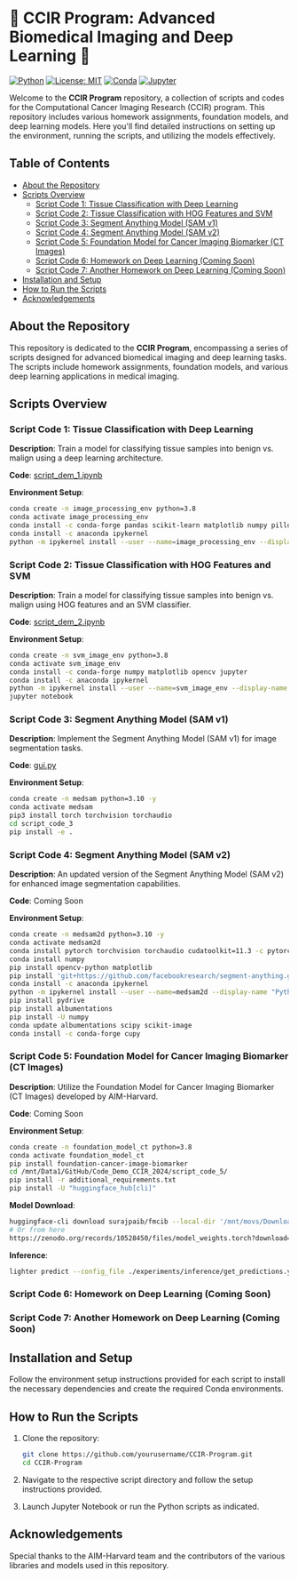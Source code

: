 
# 🧬 CCIR Program: Advanced Biomedical Imaging and Deep Learning 🧬

[![Python](https://img.shields.io/badge/Python-3.8%2C%203.10-blue)](https://www.python.org/)
[![License: MIT](https://img.shields.io/badge/License-MIT-green.svg)](https://opensource.org/licenses/MIT)
[![Conda](https://img.shields.io/badge/Conda-environment-blue)](https://docs.conda.io/projects/conda/en/latest/user-guide/tasks/manage-environments.html)
[![Jupyter](https://img.shields.io/badge/Jupyter-Notebook-orange)](https://jupyter.org/)

Welcome to the **CCIR Program** repository, a collection of scripts and codes for the Computational Cancer Imaging Research (CCIR) program. This repository includes various homework assignments, foundation models, and deep learning models. Here you'll find detailed instructions on setting up the environment, running the scripts, and utilizing the models effectively.

## Table of Contents
- [About the Repository](#about-the-repository)
- [Scripts Overview](#scripts-overview)
  - [Script Code 1: Tissue Classification with Deep Learning](#script-code-1-tissue-classification-with-deep-learning)
  - [Script Code 2: Tissue Classification with HOG Features and SVM](#script-code-2-tissue-classification-with-hog-features-and-svm)
  - [Script Code 3: Segment Anything Model (SAM v1)](#script-code-3-segment-anything-model-sam-v1)
  - [Script Code 4: Segment Anything Model (SAM v2)](#script-code-4-segment-anything-model-sam-v2)
  - [Script Code 5: Foundation Model for Cancer Imaging Biomarker (CT Images)](#script-code-5-foundation-model-for-cancer-imaging-biomarker-ct-images)
  - [Script Code 6: Homework on Deep Learning (Coming Soon)](#script-code-6-homework-on-deep-learning-coming-soon)
  - [Script Code 7: Another Homework on Deep Learning (Coming Soon)](#script-code-7-another-homework-on-deep-learning-coming-soon)
- [Installation and Setup](#installation-and-setup)
- [How to Run the Scripts](#how-to-run-the-scripts)
- [Acknowledgements](#acknowledgements)

## About the Repository

This repository is dedicated to the **CCIR Program**, encompassing a series of scripts designed for advanced biomedical imaging and deep learning tasks. The scripts include homework assignments, foundation models, and various deep learning applications in medical imaging.

## Scripts Overview

### Script Code 1: Tissue Classification with Deep Learning

**Description**: Train a model for classifying tissue samples into benign vs. malign using a deep learning architecture.

**Code**: [script_dem_1.ipynb](script_code_1/script_dem_1.ipynb)

**Environment Setup**:
```bash
conda create -n image_processing_env python=3.8
conda activate image_processing_env
conda install -c conda-forge pandas scikit-learn matplotlib numpy pillow tensorflow
conda install -c anaconda ipykernel
python -m ipykernel install --user --name=image_processing_env --display-name "Python (image_processing_env)"
```

### Script Code 2: Tissue Classification with HOG Features and SVM

**Description**: Train a model for classifying tissue samples into benign vs. malign using HOG features and an SVM classifier.

**Code**: [script_dem_2.ipynb](script_code_2/script_dem_2.ipynb)

**Environment Setup**:
```bash
conda create -n svm_image_env python=3.8
conda activate svm_image_env
conda install -c conda-forge numpy matplotlib opencv jupyter
conda install -c anaconda ipykernel
python -m ipykernel install --user --name=svm_image_env --display-name "Python (svm_image_env)"
jupyter notebook
```

### Script Code 3: Segment Anything Model (SAM v1)

**Description**: Implement the Segment Anything Model (SAM v1) for image segmentation tasks.

**Code**: [gui.py](script_code_3/gui.py)

**Environment Setup**:
```bash
conda create -n medsam python=3.10 -y
conda activate medsam
pip3 install torch torchvision torchaudio
cd script_code_3
pip install -e .
```

### Script Code 4: Segment Anything Model (SAM v2)

**Description**: An updated version of the Segment Anything Model (SAM v2) for enhanced image segmentation capabilities.

**Code**: Coming Soon

**Environment Setup**:
```bash
conda create -n medsam2d python=3.10 -y
conda activate medsam2d
conda install pytorch torchvision torchaudio cudatoolkit=11.3 -c pytorch
conda install numpy
pip install opencv-python matplotlib
pip install 'git+https://github.com/facebookresearch/segment-anything.git'
conda install -c anaconda ipykernel
python -m ipykernel install --user --name=medsam2d --display-name "Python (medsam2d)"
pip install pydrive
pip install albumentations
pip install -U numpy
conda update albumentations scipy scikit-image
conda install -c conda-forge cupy
```

### Script Code 5: Foundation Model for Cancer Imaging Biomarker (CT Images)

**Description**: Utilize the Foundation Model for Cancer Imaging Biomarker (CT Images) developed by AIM-Harvard.

**Code**: Coming Soon

**Environment Setup**:
```bash
conda create -n foundation_model_ct python=3.8
conda activate foundation_model_ct
pip install foundation-cancer-image-biomarker
cd /mnt/Data1/GitHub/Code_Demo_CCIR_2024/script_code_5/
pip install -r additional_requirements.txt
pip install -U "huggingface_hub[cli]"
```

**Model Download**:
```bash
huggingface-cli download surajpaib/fmcib --local-dir '/mnt/movs/Downloads/pretrain_model/'
# Or from here
https://zenodo.org/records/10528450/files/model_weights.torch?download=1
```

**Inference**:
```bash
lighter predict --config_file ./experiments/inference/get_predictions.yaml
```

### Script Code 6: Homework on Deep Learning (Coming Soon)

### Script Code 7: Another Homework on Deep Learning (Coming Soon)

## Installation and Setup

Follow the environment setup instructions provided for each script to install the necessary dependencies and create the required Conda environments.

## How to Run the Scripts

1. Clone the repository:
   ```bash
   git clone https://github.com/yourusername/CCIR-Program.git
   cd CCIR-Program
   ```

2. Navigate to the respective script directory and follow the setup instructions provided.

3. Launch Jupyter Notebook or run the Python scripts as indicated.

## Acknowledgements

Special thanks to the AIM-Harvard team and the contributors of the various libraries and models used in this repository.
